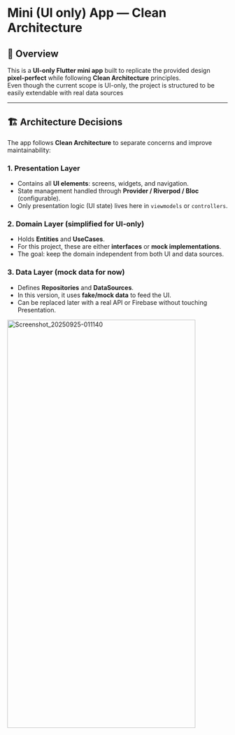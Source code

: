 # Mini (UI only) App — Clean Architecture

## 📌 Overview
This is a **UI-only Flutter mini app** built to replicate the provided design **pixel-perfect** while following **Clean Architecture** principles.  
Even though the current scope is UI-only, the project is structured to be easily extendable with real data sources

---

## 🏗 Architecture Decisions
The app follows **Clean Architecture** to separate concerns and improve maintainability:

### 1. **Presentation Layer**
- Contains all **UI elements**: screens, widgets, and navigation.  
- State management handled through **Provider / Riverpod / Bloc** (configurable).  
- Only presentation logic (UI state) lives here in `viewmodels` or `controllers`.

### 2. **Domain Layer** (simplified for UI-only)
- Holds **Entities** and **UseCases**.  
- For this project, these are either **interfaces** or **mock implementations**.  
- The goal: keep the domain independent from both UI and data sources.

### 3. **Data Layer** (mock data for now)
- Defines **Repositories** and **DataSources**.  
- In this version, it uses **fake/mock data** to feed the UI.  
- Can be replaced later with a real API or Firebase without touching Presentation.



<img width="430" height="932" alt="Screenshot_20250925-011140" src="https://github.com/user-attachments/assets/796a7cc4-82b3-4961-9be5-c2ed6721979d" />
